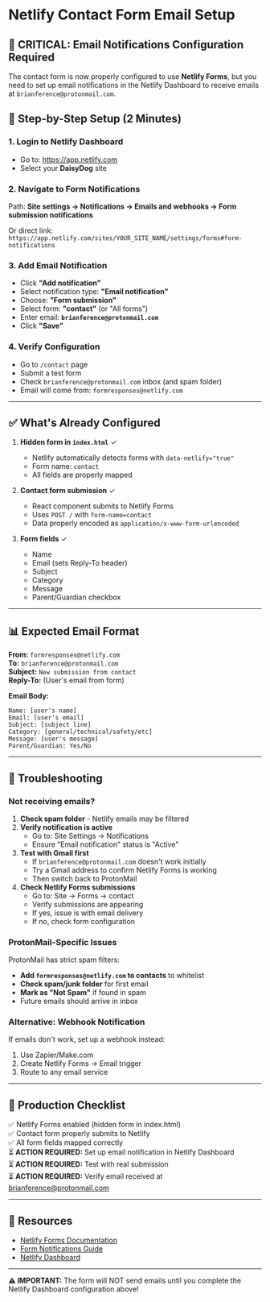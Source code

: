 # Netlify Contact Form Email Setup

## 🚨 CRITICAL: Email Notifications Configuration Required

The contact form is now properly configured to use **Netlify Forms**, but you need to set up email notifications in the Netlify Dashboard to receive emails at `brianference@protonmail.com`.

## 📧 Step-by-Step Setup (2 Minutes)

### 1. **Login to Netlify Dashboard**
   - Go to: https://app.netlify.com
   - Select your **DaisyDog** site

### 2. **Navigate to Form Notifications**
   Path: **Site settings → Notifications → Emails and webhooks → Form submission notifications**

   Or direct link: `https://app.netlify.com/sites/YOUR_SITE_NAME/settings/forms#form-notifications`

### 3. **Add Email Notification**
   - Click **"Add notification"**
   - Select notification type: **"Email notification"**
   - Choose: **"Form submission"**
   - Select form: **"contact"** (or "All forms")
   - Enter email: **`brianference@protonmail.com`**
   - Click **"Save"**

### 4. **Verify Configuration**
   - Go to `/contact` page
   - Submit a test form
   - Check `brianference@protonmail.com` inbox (and spam folder)
   - Email will come from: `formresponses@netlify.com`

---

## ✅ What's Already Configured

1. **Hidden form in `index.html`** ✓
   - Netlify automatically detects forms with `data-netlify="true"`
   - Form name: `contact`
   - All fields are properly mapped

2. **Contact form submission** ✓
   - React component submits to Netlify Forms
   - Uses `POST /` with `form-name=contact`
   - Data properly encoded as `application/x-www-form-urlencoded`

3. **Form fields** ✓
   - Name
   - Email (sets Reply-To header)
   - Subject
   - Category
   - Message
   - Parent/Guardian checkbox

---

## 📊 Expected Email Format

**From:** `formresponses@netlify.com`  
**To:** `brianference@protonmail.com`  
**Subject:** `New submission from contact`  
**Reply-To:** (User's email from form)

**Email Body:**
```
Name: [user's name]
Email: [user's email]
Subject: [subject line]
Category: [general/technical/safety/etc]
Message: [user's message]
Parent/Guardian: Yes/No
```

---

## 🔧 Troubleshooting

### Not receiving emails?

1. **Check spam folder** - Netlify emails may be filtered
2. **Verify notification is active**
   - Go to: Site Settings → Notifications
   - Ensure "Email notification" status is "Active"
3. **Test with Gmail first** 
   - If `brianference@protonmail.com` doesn't work initially
   - Try a Gmail address to confirm Netlify Forms is working
   - Then switch back to ProtonMail
4. **Check Netlify Forms submissions**
   - Go to: Site → Forms → contact
   - Verify submissions are appearing
   - If yes, issue is with email delivery
   - If no, check form configuration

### ProtonMail-Specific Issues

ProtonMail has strict spam filters:
- **Add `formresponses@netlify.com` to contacts** to whitelist
- **Check spam/junk folder** for first email
- **Mark as "Not Spam"** if found in spam
- Future emails should arrive in inbox

### Alternative: Webhook Notification

If emails don't work, set up a webhook instead:
1. Use Zapier/Make.com
2. Create Netlify Forms → Email trigger
3. Route to any email service

---

## 🎯 Production Checklist

✅ Netlify Forms enabled (hidden form in index.html)  
✅ Contact form properly submits to Netlify  
✅ All form fields mapped correctly  
⏳ **ACTION REQUIRED:** Set up email notification in Netlify Dashboard  
⏳ **ACTION REQUIRED:** Test with real submission  
⏳ **ACTION REQUIRED:** Verify email received at brianference@protonmail.com  

---

## 🔗 Resources

- [Netlify Forms Documentation](https://docs.netlify.com/manage/forms/setup/)
- [Form Notifications Guide](https://docs.netlify.com/manage/forms/notifications/)
- [Netlify Dashboard](https://app.netlify.com)

---

**⚠️ IMPORTANT:** The form will NOT send emails until you complete the Netlify Dashboard configuration above!
